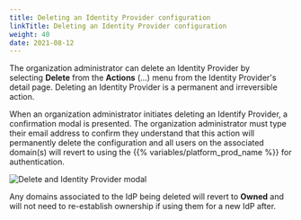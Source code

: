 ```yaml
---
title: Deleting an Identity Provider configuration
linkTitle: Deleting an Identity Provider configuration
weight: 40
date: 2021-08-12
---
```


The organization administrator can delete an Identity Provider by selecting **Delete** from the **Actions** (...) menu from the Identity Provider's detail page. Deleting an Identity Provider is a permanent and irreversible action.

When an organization administrator initiates deleting an Identify Provider, a confirmation modal is presented. The organization administrator must type their email address to confirm they understand that this action will permanently delete the configuration and all users on the associated domain(s) will revert to using the {{% variables/platform_prod_name %}} for authentication.

![Delete and Identity Provider modal](/Images/360_delete_idp.png)

Any domains associated to the IdP being deleted will revert to **Owned** and will not need to re-establish ownership if using them for a new IdP after.
